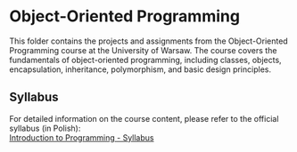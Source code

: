 # Object-Oriented Programming

This folder contains the projects and assignments from the Object-Oriented Programming course at the University of Warsaw. The course covers the fundamentals of object-oriented programming, including classes, objects, encapsulation, inheritance, polymorphism, and basic design principles.
## Syllabus

For detailed information on the course content, please refer to the official syllabus (in Polish):  
[Introduction to Programming - Syllabus](https://usosweb.mimuw.edu.pl/kontroler.php?_action=katalog2/przedmioty/pokazPrzedmiot&prz_kod=1000-212cPO)
